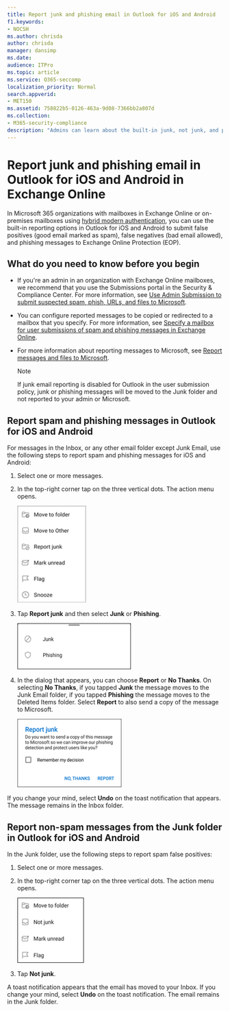 ```yaml
---
title: Report junk and phishing email in Outlook for iOS and Android
f1.keywords:
- NOCSH
ms.author: chrisda
author: chrisda
manager: dansimp
ms.date:
audience: ITPro
ms.topic: article
ms.service: O365-seccomp
localization_priority: Normal
search.appverid:
- MET150
ms.assetid: 758822b5-0126-463a-9d08-7366bb2a807d
ms.collection:
- M365-security-compliance
description: "Admins can learn about the built-in junk, not junk, and phishing email reporting options in Outlook for iOS and Android."
---
```


# Report junk and phishing email in Outlook for iOS and Android in Exchange Online

In Microsoft 365 organizations with mailboxes in Exchange Online or on-premises mailboxes using [hybrid modern authentication](https://docs.microsoft.com/microsoft-365/enterprise/hybrid-modern-auth-overview?view=o365-worldwide), you can use the built-in reporting options in Outlook for iOS and Android to submit false positives (good email marked as spam), false negatives (bad email allowed), and phishing messages to Exchange Online Protection (EOP).

## What do you need to know before you begin

- If you're an admin in an organization with Exchange Online mailboxes, we recommend that you use the Submissions portal in the Security & Compliance Center. For more information, see [Use Admin Submission to submit suspected spam, phish, URLs, and files to Microsoft](admin-submission.md).

- You can configure reported messages to be copied or redirected to a mailbox that you specify. For more information, see [Specify a mailbox for user submissions of spam and phishing messages in Exchange Online](user-submission.md).

- For more information about reporting messages to Microsoft, see [Report messages and files to Microsoft](report-junk-email-messages-to-microsoft.md).

  > [!NOTE]
  > If junk email reporting is disabled for Outlook in the user submission policy, junk or phishing messages will be moved to the Junk folder and not reported to your admin or Microsoft.

## Report spam and phishing messages in Outlook for iOS and Android

For messages in the Inbox, or any other email folder except Junk Email, use the following steps to report spam and phishing messages for iOS and Android:

1. Select one or more messages.
2. In the top-right corner tap on the three vertical dots. The action menu opens.

   ![Report junk or phishing email from the action menu](../../media/Android-report-as-junk-dialog.png)

3. Tap **Report junk** and then select **Junk** or **Phishing**.

   ![Report junk or phishing email](../../media/Android-report-junk-or-phishing.png)

4. In the dialog that appears, you can choose **Report** or **No Thanks**. On selecting **No Thanks**, if you tapped **Junk** the message moves to the Junk Email folder, if you tapped **Phishing** the message moves to the Deleted Items folder. Select **Report** to also send a copy of the message to Microsoft.

   ![Report junk or phishing email reporting options](../../media/Android-junk-email-reporting-options.png)

If you change your mind, select **Undo** on the toast notification that appears. The message remains in the Inbox folder.

## Report non-spam messages from the Junk folder in Outlook for iOS and Android

In the Junk folder, use the following steps to report spam false positives:

1. Select one or more messages.
2. In the top-right corner tap on the three vertical dots. The action menu opens.

   ![Report not junk email from the action menu](../../media/Android-not-junk-email.png)

3. Tap **Not junk**.

A toast notification appears that the email has moved to your Inbox. If you change your mind, select **Undo** on the toast notification. The email remains in the Junk folder.
